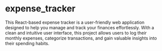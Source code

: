 # expense_tracker

This React-based expense tracker is a user-friendly web application designed to help you manage and track your finances effortlessly. With a clean and intuitive user interface, this project allows users to log their monthly expenses, categorize transactions, and gain valuable insights into their spending habits.
